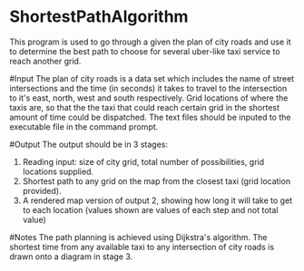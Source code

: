 # ShortestPathAlgorithm
This program is used to go through a given the plan of city roads and use it to determine the best path to choose for several uber-like taxi service to reach another grid. 

#Input
The plan of city roads is a data set which includes the name of street intersections and the time (in seconds) it takes to travel to the intersection to it's east, north, west and south respectively. 
Grid locations of where the taxis are, so that the the taxi that could reach certain grid in the shortest amount of time could be dispatched.
The text files should be inputed to the executable file in the command prompt.

#Output
The output should be in 3 stages:
1. Reading input: size of city grid, total number of possibilities, grid locations supplied.
2. Shortest path to any grid on the map from the closest taxi (grid location provided).
3. A rendered map version of output 2, showing how long it will take to get to each location (values shown are values of each step and not total value)

#Notes
The path planning is achieved using Dijkstra's algorithm.
The shortest time from any available taxi to any intersection of city roads is drawn onto a diagram in stage 3.
